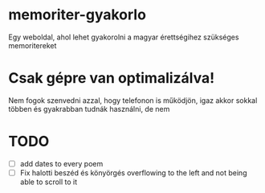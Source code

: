 # memoriter-gyakorlo

Egy weboldal, ahol lehet gyakorolni a magyar érettségihez szükséges memoritereket

# Csak gépre van optimalizálva!

Nem fogok szenvedni azzal, hogy telefonon is működjön, igaz akkor sokkal többen és gyakrabban tudnák használni, de nem

# TODO

- [ ] add dates to every poem
- [ ] Fix halotti beszéd és könyörgés overflowing to the left and not being able to scroll to it
